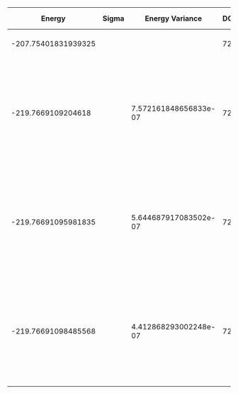 | Energy              | Sigma | Energy Variance       | DOF | Method                                                                                          | Data Repository |
| ------------------- | ----- | --------------------- | --- | ----------------------------------------------------------------------------------------------- | --------------- |
| -207.75401831939325 |       |                       | 72  | Mean field energy                                                                               |                 |
| -219.7669109204618  |       | 7.572161848656833e-07 | 72  | DMRG (bond dimension 310) using fork tensor product states with U(1) symmetry for charge sector |                 |
| -219.76691095981835 |       | 5.644687917083502e-07 | 72  | DMRG (bond dimension 330) using fork tensor product states with U(1) symmetry for charge sector |                 |
| -219.76691098485568 |       | 4.412868293002248e-07 | 72  | DMRG (bond dimension 350) using fork tensor product states with U(1) symmetry for charge sector |                 |

